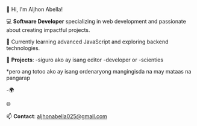 
👋 Hi, I'm Aljhon Abella!

💻 **Software Developer** specializing in web development and passionate about creating impactful projects.

🌱 Currently learning advanced JavaScript and exploring backend technologies.

🚀 **Projects**:
-siguro ako ay isang editor
-developer or
-scienties

*pero ang totoo ako ay isang ordenaryong mangingisda na may mataas na pangarap

-🌍

🌐

📫 **Contact**: aljhonabella025@gmail.com

<!---
ALJHONQ/ALJHONQ is a ✨ special ✨ repository because its `README.md` (this file) appears on your GitHub profile.
You can click the Preview link to take a look at your changes.
--->



